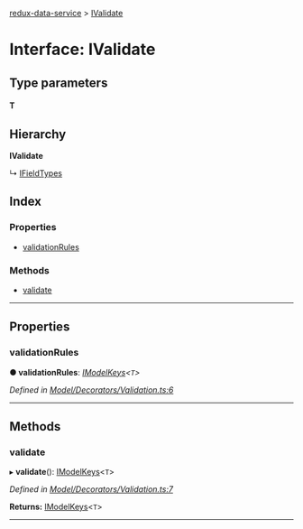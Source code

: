 [redux-data-service](../README.md) > [IValidate](../interfaces/ivalidate.md)

# Interface: IValidate

## Type parameters
#### T 
## Hierarchy

**IValidate**

↳  [IFieldTypes](ifieldtypes.md)

## Index

### Properties

* [validationRules](ivalidate.md#validationrules)

### Methods

* [validate](ivalidate.md#validate)

---

## Properties

<a id="validationrules"></a>

###  validationRules

**● validationRules**: *[IModelKeys](../#imodelkeys)<`T`>*

*Defined in [Model/Decorators/Validation.ts:6](https://github.com/Rediker-Software/redux-data-service/blob/6c3666b/src/Model/Decorators/Validation.ts#L6)*

___

## Methods

<a id="validate"></a>

###  validate

▸ **validate**(): [IModelKeys](../#imodelkeys)<`T`>

*Defined in [Model/Decorators/Validation.ts:7](https://github.com/Rediker-Software/redux-data-service/blob/6c3666b/src/Model/Decorators/Validation.ts#L7)*

**Returns:** [IModelKeys](../#imodelkeys)<`T`>

___

